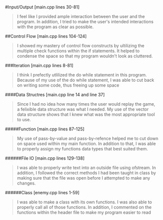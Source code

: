 
#Input/Output
[main.cpp lines 30-81]
>I feel like I provided ample interaction between the user and the program.
>In addition, I tried to make the user's intended interactions with the program as clear as possible.

##Control Flow
[main.cpp lines 104-124]
>I showed my mastery of control flow constructs by ultilizing the multiple check functions within the if statements.
>It helped to condense the space so that my program wouldn't look as cluttered.

###Iteration
[main.cpp lines 8-81]
>I think I prefectly utlilized the do while statement in this program.
>Because of my use of the do while statement, I was able to cut back on writing some code, thus freeing up some space

####Data Structres
[main.cpp line 14 and line 37]
>Since I had no idea how many times the user would replay the game, a felixible data structure was what I needed.
>My use of the vector data structure shows that I knew what was the most appropriate tool to use.

#####Function
[main.cpp lines 87-125]
>My use of pass-by-value and pass-by-refence helped me to cut down on space used within my main function.
>In addition to that, I was able to properly assign my functions data types that best suited them.

######File IO
[main.cpp lines 129-138]
>I was able to properly write text into an outside file using ofstream.
>In addition, I followed the correct methods I had been taught in class by making sure that the file was open before I attempted to make any changes.

######Class
[enemy.cpp lines 1-59]
>I was able to make a class with its own functions.
>I was also able to properly call all of those functions.
>In addition, I commented on the functions within the header file to make my program easier to read

